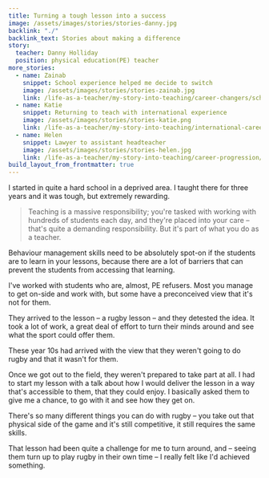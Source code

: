 ```yaml
---
title: Turning a tough lesson into a success
image: /assets/images/stories/stories-danny.jpg
backlink: "./"
backlink_text: Stories about making a difference
story:
  teacher: Danny Holliday
  position: physical education(PE) teacher
more_stories:
  - name: Zainab
    snippet: School experience helped me decide to switch
    image: /assets/images/stories/stories-zainab.jpg
    link: /life-as-a-teacher/my-story-into-teaching/career-changers/school-experience-helped-me-decide-to-switch
  - name: Katie
    snippet: Returning to teach with international experience
    image: /assets/images/stories/stories-katie.png
    link: /life-as-a-teacher/my-story-into-teaching/international-career-changers/returning-to-teaching-with-international-experience
  - name: Helen
    snippet: Lawyer to assistant headteacher
    image: /assets/images/stories/stories-helen.jpg
    link: /life-as-a-teacher/my-story-into-teaching/career-progression/lawyer-to-assistant-teacher
build_layout_from_frontmatter: true
---
```


I started in quite a hard school in a deprived area. I taught there for three years and it was tough, but extremely rewarding.

> Teaching is a massive responsibility; you're tasked with working with hundreds of students each day, and they're placed into your care – that's quite a demanding responsibility. But it's part of what you do as a teacher.

Behaviour management skills need to be absolutely spot-on if the students are to learn in your lessons, because there are a lot of barriers that can prevent the students from accessing that learning.

I've worked with students who are, almost, PE refusers. Most you manage to get on-side and work with, but some have a preconceived view that it's not for them.

They arrived to the lesson – a rugby lesson – and they detested the idea. It took a lot of work, a great deal of effort to turn their minds around and see what the sport could offer them.

These year 10s had arrived with the view that they weren't going to do rugby and that it wasn't for them.

Once we got out to the field, they weren't prepared to take part at all. I had to start my lesson with a talk about how I would deliver the lesson in a way that's accessible to them, that they could enjoy. I basically asked them to give me a chance, to go with it and see how they get on.

There's so many different things you can do with rugby – you take out that physical side of the game and it's still competitive, it still requires the same skills.

That lesson had been quite a challenge for me to turn around, and – seeing them turn up to play rugby in their own time – I really felt like I'd achieved something.

